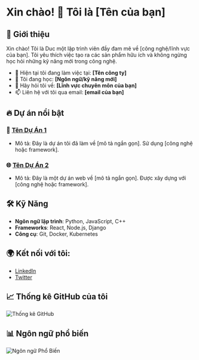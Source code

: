 # Xin chào! 👋 Tôi là [Tên của bạn]

## 📝 Giới thiệu

Xin chào! Tôi là Duc một lập trình viên đầy đam mê về [công nghệ/lĩnh vực của bạn]. Tôi yêu thích việc tạo ra các sản phẩm hữu ích và không ngừng học hỏi những kỹ năng mới trong công nghệ.

- 🔭 Hiện tại tôi đang làm việc tại: **[Tên công ty]**
- 🌱 Tôi đang học: **[Ngôn ngữ/kỹ năng mới]**
- 💬 Hãy hỏi tôi về: **[Lĩnh vực chuyên môn của bạn]**
- 📫 Liên hệ với tôi qua email: **[email của bạn]**

## 🔥 Dự án nổi bật

### 📱 [Tên Dự Án 1](https://github.com/username/project1)
- Mô tả: Đây là dự án tôi đã làm về [mô tả ngắn gọn]. Sử dụng [công nghệ hoặc framework].

### 🌐 [Tên Dự Án 2](https://github.com/username/project2)
- Mô tả: Đây là một dự án web về [mô tả ngắn gọn]. Được xây dựng với [công nghệ hoặc framework].

## 🛠️ Kỹ Năng

- **Ngôn ngữ lập trình**: Python, JavaScript, C++
- **Frameworks**: React, Node.js, Django
- **Công cụ**: Git, Docker, Kubernetes

## 🌍 Kết nối với tôi:

- [LinkedIn](https://www.linkedin.com/in/your-profile)
- [Twitter](https://twitter.com/your-profile)

## 📈 Thống kê GitHub của tôi

![Thống kê GitHub](https://github-readme-stats.vercel.app/api?username=your-username&show_icons=true&theme=radical)

## 📊 Ngôn ngữ phổ biến

![Ngôn ngữ Phổ Biến](https://github-readme-stats.vercel.app/api/top-langs/?username=your-username&layout=compact)


